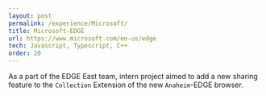 ```yaml
---
layout: post
permalink: /experience/Microsoft/
title: Microsoft-EDGE
url: https://www.microsoft.com/en-us/edge
tech: Javascript, Typescript, C++
order: 20
---
```


As a part of the EDGE East team, intern project aimed to add a new sharing feature to the `Collection` Extension of the
new `Anaheim`-EDGE browser.
